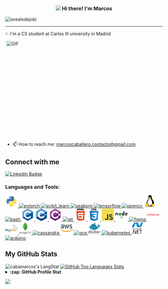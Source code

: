 <!-- Heading -->
<h3 align="center"><img src = "https://raw.githubusercontent.com/MartinHeinz/MartinHeinz/master/wave.gif" width = 30px> Hi there! I'm Marcos</h3>

<!-- Profile Views -->

<p align="left"> <img src="https://komarev.com/ghpvc/?username=cabamarcos&label=Profile%20views&color=0e75b6&style=flat" alt="isrealodejobi" />
</p>

<!-- About section -->

---
✨ I'm a CS student at Carlos III university in Madrid 
<div style="margin-bottom: 20px">
    <img align="right" alt="GIF" src="https://user-images.githubusercontent.com/74038190/212748842-9fcbad5b-6173-4175-8a61-521f3dbb7514.gif" width="500" height="320" />
</div>
<!-- - 💬 Ask me about: -->

- 📫 How to reach me: marcoscaballero.contacto@gmail.com

<!-- About section: END -->


<!-- Conecct section -->

<h2>Connect with me</h2>
<div style="margin-bottom: 20px;">
    <a href="https://www.linkedin.com/in/marcos-caballero-831046236/"><img src="https://img.shields.io/badge/-Linkedin%20-blue?style=plastic&amp;labelColor=blue&amp;logo=LinkedIn&amp;link=https://www.linkedin.com/in/marcos-caballero-831046236/" alt="LinkedIn Badge"></a> 
</div>
 <!-- Conecct section: END -->
<h3 align="left">Languages and Tools:</h3>
<p align="left"> <a href="https://www.python.org" target="_blank" rel="noreferrer"> <img src="https://raw.githubusercontent.com/devicons/devicon/master/icons/python/python-original.svg" alt="python" width="40" height="40"/> </a>
<a href="https://pytorch.org/" target="_blank" rel="noreferrer"> <img src="https://www.vectorlogo.zone/logos/pytorch/pytorch-icon.svg" alt="pytorch" width="40" height="40"/> </a> 
<a href="https://scikit-learn.org/" target="_blank" rel="noreferrer"> <img src="https://upload.wikimedia.org/wikipedia/commons/0/05/Scikit_learn_logo_small.svg" alt="scikit_learn" width="40" height="40"/> </a> 
<a href="https://seaborn.pydata.org/" target="_blank" rel="noreferrer"> <img src="https://seaborn.pydata.org/_images/logo-mark-lightbg.svg" alt="seaborn" width="40" height="40"/> </a> 
<a href="https://www.tensorflow.org" target="_blank" rel="noreferrer"> <img src="https://www.vectorlogo.zone/logos/tensorflow/tensorflow-icon.svg" alt="tensorflow" width="40" height="40"/> </a>
<a href="https://opencv.org/" target="_blank" rel="noreferrer"> <img src="https://www.vectorlogo.zone/logos/opencv/opencv-icon.svg" alt="opencv" width="40" height="40"/> </a>
<a href="https://www.linux.org/" target="_blank" rel="noreferrer"> <img src="https://raw.githubusercontent.com/devicons/devicon/master/icons/linux/linux-original.svg" alt="linux" width="40" height="40"/> </a> 
<a href="https://www.gnu.org/software/bash/" target="_blank" rel="noreferrer"> <img src="https://www.vectorlogo.zone/logos/gnu_bash/gnu_bash-icon.svg" alt="bash" width="40" height="40"/> </a> 
<a href="https://www.cprogramming.com/" target="_blank" rel="noreferrer"> <img src="https://raw.githubusercontent.com/devicons/devicon/master/icons/c/c-original.svg" alt="c" width="40" height="40"/> </a> 
<a href="https://www.w3schools.com/cpp/" target="_blank" rel="noreferrer"> <img src="https://raw.githubusercontent.com/devicons/devicon/master/icons/cplusplus/cplusplus-original.svg" alt="cplusplus" width="40" height="40"/> </a> 
<a href="https://www.w3schools.com/cs/" target="_blank" rel="noreferrer"> <img src="https://raw.githubusercontent.com/devicons/devicon/master/icons/csharp/csharp-original.svg" alt="csharp" width="40" height="40"/> </a> 
<a href="https://git-scm.com/" target="_blank" rel="noreferrer"> <img src="https://www.vectorlogo.zone/logos/git-scm/git-scm-icon.svg" alt="git" width="40" height="40"/> </a> 
<a href="https://www.w3.org/html/" target="_blank" rel="noreferrer"> <img src="https://raw.githubusercontent.com/devicons/devicon/master/icons/html5/html5-original-wordmark.svg" alt="html5" width="40" height="40"/> </a>
<a href="https://www.w3schools.com/css/" target="_blank" rel="noreferrer"> <img src="https://raw.githubusercontent.com/devicons/devicon/master/icons/css3/css3-original-wordmark.svg" alt="css3" width="40" height="40"/> </a> 
<a href="https://developer.mozilla.org/en-US/docs/Web/JavaScript" target="_blank" rel="noreferrer"> <img src="https://raw.githubusercontent.com/devicons/devicon/master/icons/javascript/javascript-original.svg" alt="javascript" width="40" height="40"/> </a> 
<a href="https://nodejs.org" target="_blank" rel="noreferrer"> <img src="https://raw.githubusercontent.com/devicons/devicon/master/icons/nodejs/nodejs-original-wordmark.svg" alt="nodejs" width="40" height="40"/> </a>
<a href="https://www.figma.com/" target="_blank" rel="noreferrer"> <img src="https://www.vectorlogo.zone/logos/figma/figma-icon.svg" alt="figma" width="40" height="40"/> </a> 
<a href="https://www.oracle.com/" target="_blank" rel="noreferrer"> <img src="https://raw.githubusercontent.com/devicons/devicon/master/icons/oracle/oracle-original.svg" alt="oracle" width="40" height="40"/> </a>
<a href="https://www.mysql.com/" target="_blank" rel="noreferrer"> <img src="https://raw.githubusercontent.com/devicons/devicon/master/icons/mysql/mysql-original-wordmark.svg" alt="mysql" width="40" height="40"/> </a> 
<a href="https://www.mongodb.com/" target="_blank" rel="noreferrer"> <img src="https://raw.githubusercontent.com/devicons/devicon/master/icons/mongodb/mongodb-original-wordmark.svg" alt="mongodb" width="40" height="40"/> </a> 
<a href="https://cassandra.apache.org/" target="_blank" rel="noreferrer"> <img src="https://www.vectorlogo.zone/logos/apache_cassandra/apache_cassandra-icon.svg" alt="cassandra" width="40" height="40"/> </a> 
<a href="https://aws.amazon.com" target="_blank" rel="noreferrer"> <img src="https://raw.githubusercontent.com/devicons/devicon/master/icons/amazonwebservices/amazonwebservices-original-wordmark.svg" alt="aws" width="40" height="40"/> </a> 
<a href="https://cloud.google.com" target="_blank" rel="noreferrer"> <img src="https://www.vectorlogo.zone/logos/google_cloud/google_cloud-icon.svg" alt="gcp" width="40" height="40"/> </a> 
<a href="https://www.docker.com/" target="_blank" rel="noreferrer"> <img src="https://raw.githubusercontent.com/devicons/devicon/master/icons/docker/docker-original-wordmark.svg" alt="docker" width="40" height="40"/> </a> 
<a href="https://kubernetes.io" target="_blank" rel="noreferrer"> <img src="https://www.vectorlogo.zone/logos/kubernetes/kubernetes-icon.svg" alt="kubernetes" width="40" height="40"/> </a> 
<a href="https://dotnet.microsoft.com/" target="_blank" rel="noreferrer"> <img src="https://raw.githubusercontent.com/devicons/devicon/master/icons/dot-net/dot-net-original-wordmark.svg" alt="dotnet" width="40" height="40"/> </a> 
<a href="https://www.arduino.cc/" target="_blank" rel="noreferrer"> <img src="https://cdn.worldvectorlogo.com/logos/arduino-1.svg" alt="arduino" width="40" height="40"/> </a> </p>

  <!-- GitHub section -->

 ##  My GitHub Stats 
 <div>
    <img height=200 align="center" src="https://github-readme-streak-stats.herokuapp.com/?user=cabamarcos&theme=rising-sun&title_color=e1dad4&text_color=e1dad4&icon_color=e1dad4&include_all_commits=true&hide_border=true" alt="cabamarcos's LangStat" />
    <a href="https://github-readme-stats-chi-lovat-26.vercel.app/api/top-langs/?username=cabamarcos&layout=compact&langs_count=14&theme=aura&title_color=e1dad4&text_color=e1dad4&icon_color=e1dad4&include_all_commits=true&hide_border=true&hide=jupyter%20notebook">
        <img  align="center" src="https://github-readme-stats-chi-lovat-26.vercel.app/api/top-langs/?username=cabamarcos&layout=compact&langs_count=14&theme=aura&title_color=e1dad4&text_color=e1dad4&icon_color=e1dad4&include_all_commits=true&hide_border=true&hide=jupyter%20notebook" alt="GitHub Top Languages Stats">
    </a>
</div>


<details>
  <summary><b>:zap: GitHub Profile Stat</b></summary>
  <p>&nbsp;<img align="center" src="https://github-readme-stats.vercel.app/api?username=cabamarcos&show_icons=true&locale=en" alt="cabamarcos" /></p>
</details>

<!-- GitHub section: END -->

<p align="left"> <a href="https://github.com/ryo-ma/github-profile-trophy"><img src="https://github-profile-trophy.vercel.app/?username=cabamarcos&theme=onestar&rank=-?"/></a></p>

<!-- THE END -->

